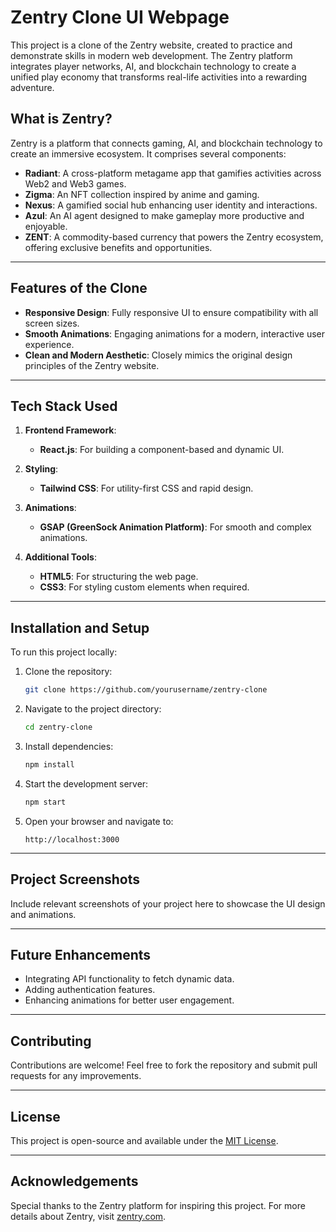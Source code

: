 # Zentry Clone UI Webpage

This project is a clone of the Zentry website, created to practice and demonstrate skills in modern web development. The Zentry platform integrates player networks, AI, and blockchain technology to create a unified play economy that transforms real-life activities into a rewarding adventure.

## **What is Zentry?**
Zentry is a platform that connects gaming, AI, and blockchain technology to create an immersive ecosystem. It comprises several components:

- **Radiant**: A cross-platform metagame app that gamifies activities across Web2 and Web3 games.
- **Zigma**: An NFT collection inspired by anime and gaming.
- **Nexus**: A gamified social hub enhancing user identity and interactions.
- **Azul**: An AI agent designed to make gameplay more productive and enjoyable.
- **ZENT**: A commodity-based currency that powers the Zentry ecosystem, offering exclusive benefits and opportunities.

---

## **Features of the Clone**
- **Responsive Design**: Fully responsive UI to ensure compatibility with all screen sizes.
- **Smooth Animations**: Engaging animations for a modern, interactive user experience.
- **Clean and Modern Aesthetic**: Closely mimics the original design principles of the Zentry website.

---

## **Tech Stack Used**

1. **Frontend Framework**: 
   - **React.js**: For building a component-based and dynamic UI.

2. **Styling**: 
   - **Tailwind CSS**: For utility-first CSS and rapid design.

3. **Animations**:
   - **GSAP (GreenSock Animation Platform)**: For smooth and complex animations.

4. **Additional Tools**:
   - **HTML5**: For structuring the web page.
   - **CSS3**: For styling custom elements when required.

---

## **Installation and Setup**

To run this project locally:

1. Clone the repository:
   ```bash
   git clone https://github.com/yourusername/zentry-clone
   ```

2. Navigate to the project directory:
   ```bash
   cd zentry-clone
   ```

3. Install dependencies:
   ```bash
   npm install
   ```

4. Start the development server:
   ```bash
   npm start
   ```

5. Open your browser and navigate to:
   ```
   http://localhost:3000
   ```

---

## **Project Screenshots**
Include relevant screenshots of your project here to showcase the UI design and animations.

---

## **Future Enhancements**
- Integrating API functionality to fetch dynamic data.
- Adding authentication features.
- Enhancing animations for better user engagement.

---

## **Contributing**
Contributions are welcome! Feel free to fork the repository and submit pull requests for any improvements.

---

## **License**
This project is open-source and available under the [MIT License](LICENSE).

---

## **Acknowledgements**
Special thanks to the Zentry platform for inspiring this project. For more details about Zentry, visit [zentry.com](https://zentry.com).
